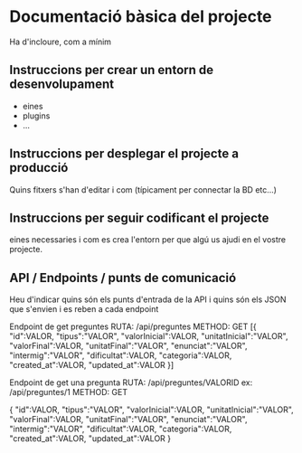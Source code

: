 # Documentació bàsica del projecte
Ha d'incloure, com a mínim
## Instruccions per crear un entorn de desenvolupament
  - eines
  - plugins
  - ...

## Instruccions per desplegar el projecte a producció
Quins fitxers s'han d'editar i com (típicament per connectar la BD etc...)

## Instruccions per seguir codificant el projecte
eines necessaries i com es crea l'entorn per que algú us ajudi en el vostre projecte.

## API / Endpoints / punts de comunicació
Heu d'indicar quins són els punts d'entrada de la API i quins són els JSON que s'envien i es reben a cada endpoint

Endpoint de get preguntes 
RUTA: /api/preguntes METHOD: GET
[{
"id":VALOR,
"tipus":"VALOR",
"valorInicial":VALOR,
"unitatInicial":"VALOR",
"valorFinal":VALOR,
"unitatFinal":"VALOR",
"enunciat":"VALOR",
"intermig":"VALOR",
"dificultat":VALOR,
"categoria":VALOR,
"created_at":VALOR,
"updated_at":VALOR
}]

Endpoint de get una pregunta
RUTA: /api/preguntes/VALORID ex: /api/preguntes/1  METHOD: GET

{
"id":VALOR,
"tipus":"VALOR",
"valorInicial":VALOR,
"unitatInicial":"VALOR",
"valorFinal":VALOR,
"unitatFinal":"VALOR",
"enunciat":"VALOR",
"intermig":"VALOR",
"dificultat":VALOR,
"categoria":VALOR,
"created_at":VALOR,
"updated_at":VALOR
}
